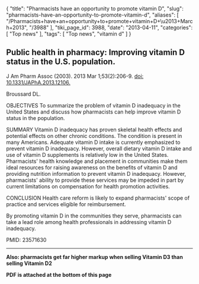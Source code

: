 {
    "title": "Pharmacists have an opportunity to promote vitamin D",
    "slug": "pharmacists-have-an-opportunity-to-promote-vitamin-d",
    "aliases": [
        "/Pharmacists+have+an+opportunity+to+promote+vitamin+D+\u2013+March+2013",
        "/3988"
    ],
    "tiki_page_id": 3988,
    "date": "2013-04-11",
    "categories": [
        "Top news"
    ],
    "tags": [
        "Top news",
        "vitamin d"
    ]
}


## Public health in pharmacy: Improving vitamin D status in the U.S. population.

J Am Pharm Assoc (2003). 2013 Mar 1;53(2):206-9. [doi: 10.1331/JAPhA.2013.12106.](https://doi.org/10.1331/JAPhA.2013.12106.)

Broussard DL.

OBJECTIVES To summarize the problem of vitamin D inadequacy in the United States and discuss how pharmacists can help improve vitamin D status in the population.

SUMMARY Vitamin D inadequacy has proven skeletal health effects and potential effects on other chronic conditions. The condition is present in many Americans. Adequate vitamin D intake is currently emphasized to prevent vitamin D inadequacy. However, overall dietary vitamin D intake and use of vitamin D supplements is relatively low in the United States. Pharmacists' health knowledge and placement in communities make them ideal resources for raising awareness on the benefits of vitamin D and providing nutrition information to prevent vitamin D inadequacy. However, pharmacists' ability to provide these services may be impeded in part by current limitations on compensation for health promotion activities. 

CONCLUSION Health care reform is likely to expand pharmacists' scope of practice and services eligible for reimbursement. 

By promoting vitamin D in the communities they serve, pharmacists can take a lead role among health professionals in addressing vitamin D inadequacy.

PMID:     23571630

---

 **Also: pharmacists get far higher markup when selling Vitamin D3 than selling Vitamin D2** 

 **PDF is attached at the bottom of this page**